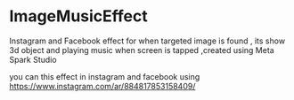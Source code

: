 # ImageMusicEffect
Instagram and Facebook effect for when targeted image is found , its show 3d object  and  playing music when screen is tapped ,created using Meta Spark Studio

you can this effect in instagram and facebook using https://www.instagram.com/ar/884817853158409/
